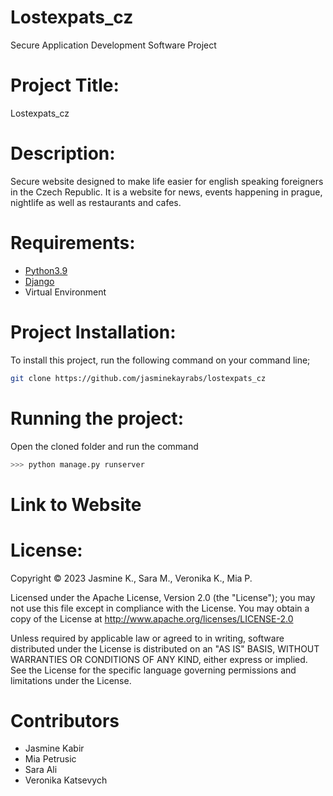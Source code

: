 # Lostexpats_cz
Secure Application Development Software Project

# Project Title: 
Lostexpats_cz

# Description: 
Secure website designed to make life easier for english speaking foreigners in the Czech Republic. It is a website for news, events happening in prague, nightlife as well as restaurants and cafes.

# Requirements: 
- [Python3.9](https://www.python.org)
- [Django](https://docs.djangoproject.com/en/4.2/)
- Virtual Environment

# Project Installation:
To install this project, run the following command on your command line;
```bash
git clone https://github.com/jasminekayrabs/lostexpats_cz
```

# Running the project:
Open the cloned folder and run the command 
```bash
>>> python manage.py runserver
```

# Link to Website



# License:
Copyright © 2023 Jasmine K., Sara M., Veronika K., Mia P.

Licensed under the Apache License, Version 2.0 (the "License"); you may not use this file except in compliance with the License. You may obtain a copy of the License at http://www.apache.org/licenses/LICENSE-2.0

Unless required by applicable law or agreed to in writing, software distributed under the License is distributed on an "AS IS" BASIS, WITHOUT WARRANTIES OR CONDITIONS OF ANY KIND, either express or implied. See the License for the specific language governing permissions and limitations under the License.

# Contributors
- Jasmine Kabir
- Mia Petrusic
- Sara Ali
- Veronika Katsevych
